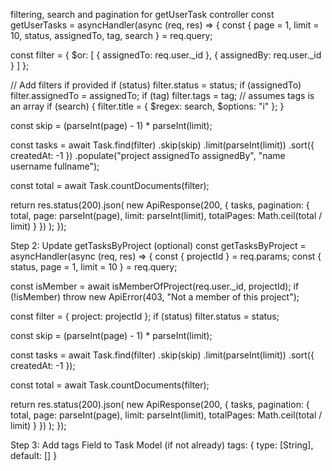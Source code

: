 filtering, search and pagination for getUserTask controller
const getUserTasks = asyncHandler(async (req, res) => {
  const {
    page = 1,
    limit = 10,
    status,
    assignedTo,
    tag,
    search
  } = req.query;

  const filter = {
    $or: [
      { assignedTo: req.user._id },
      { assignedBy: req.user._id }
    ]
  };

  // Add filters if provided
  if (status) filter.status = status;
  if (assignedTo) filter.assignedTo = assignedTo;
  if (tag) filter.tags = tag; // assumes tags is an array
  if (search) {
    filter.title = { $regex: search, $options: "i" };
  }

  const skip = (parseInt(page) - 1) * parseInt(limit);

  const tasks = await Task.find(filter)
    .skip(skip)
    .limit(parseInt(limit))
    .sort({ createdAt: -1 })
    .populate("project assignedTo assignedBy", "name username fullname");

  const total = await Task.countDocuments(filter);

  return res.status(200).json(
    new ApiResponse(200, {
      tasks,
      pagination: {
        total,
        page: parseInt(page),
        limit: parseInt(limit),
        totalPages: Math.ceil(total / limit)
      }
    })
  );
});


Step 2: Update getTasksByProject (optional)
 const getTasksByProject = asyncHandler(async (req, res) => {
  const { projectId } = req.params;
  const { status, page = 1, limit = 10 } = req.query;

  const isMember = await isMemberOfProject(req.user._id, projectId);
  if (!isMember) throw new ApiError(403, "Not a member of this project");

  const filter = { project: projectId };
  if (status) filter.status = status;

  const skip = (parseInt(page) - 1) * parseInt(limit);

  const tasks = await Task.find(filter)
    .skip(skip)
    .limit(parseInt(limit))
    .sort({ createdAt: -1 });

  const total = await Task.countDocuments(filter);

  return res.status(200).json(
    new ApiResponse(200, {
      tasks,
      pagination: {
        total,
        page: parseInt(page),
        limit: parseInt(limit),
        totalPages: Math.ceil(total / limit)
      }
    })
  );
});

Step 3: Add tags Field to Task Model (if not already)
tags: {
  type: [String],
  default: []
}
